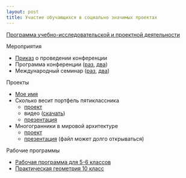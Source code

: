 ```yaml
---
layout: post
title: Участие обучающихся в социально значимых проектах
---
```


[Программа учебно-исследовательской и проектной деятельности](../content/form8/Программа-учебно-исследовательской-и-проектной-деятельности.pdf)

Мероприятия

- [Приказ](../content/form8/Приказ.jpg) о проведении конференции
- Программа конференции ([раз](../content/form8/Программа-конференции.jpg), [два](../content/form8/Программа-конференции-2.jpg))
- Международный семинар ([раз](../content/form8/Программа-международного-семинара-6-10-14-1.jpg), [два](../content/form8/Программа-международного-семинара-6-10-14-2.jpg))

Проекты

- [Мое имя](../content/form8/Проект-Мое-имя.pdf)
- Сколько весит портфель пятиклассника
   - [проект](../content/form8/Проект.Сколько-весит-портфель-пятиклассника.pdf)
   - видео ([скачать](../content/form8/Проект-Портфель-пятиклассника.avi))   
   - [презентация](../content/form8/Проект-Портфель-пятиклассника.pdf)
- Многогранники в мировой архитектуре
	- [проект](../content/form8/Многогранники-в-мировой-архитектуре.pdf)
	- [презентация](../content/form8/Презентация-Многогранники-в-мировой-архитектуре.pdf) (файл может долго открываться)

Рабочие программы

- [Рабочая программа для 5-6 классов](../content/form8/5-6-Рабочая-программа.pdf)
- [Практическая геометрия 10 класс](../content/form8/РП-по-эл-уч-предмету-10-Практическая-геометрия.pdf)
